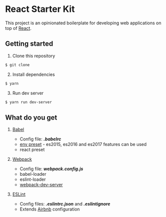 # React Starter Kit

This project is an opinionated boilerplate for developing web applications on top of [React](https://facebook.github.io/react/).

## Getting started

1.  Clone this repository

```bash
$ git clone
```

2.  Install dependencies

```bash
$ yarn
```

3.  Run dev server

```bash
$ yarn run dev-server
```

## What do you get

1.  [Babel](https://babeljs.io/)

    * Config file: **_.babelrc_**
    * [env preset](https://babeljs.io/docs/plugins/preset-env/) - es2015, es2016 and es2017 features can be used
    * react preset

2.  [Webpack](https://webpack.js.org/)

    * Config file: **_*webpack.config.js*_**
    * babel-loader
    * eslint-loader
    * [webpack-dev-server](https://webpack.js.org/configuration/dev-server/)

3.  [ESLint](https://eslint.org/)
    * Config files: **_.eslintrc.json_** and **_.eslintignore_**
    * Extends [Airbnb](https://www.npmjs.com/package/eslint-config-airbnb) configuration
